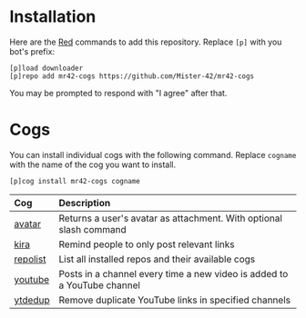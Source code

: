 # Installation
Here are the [Red](https://github.com/Cog-Creators/Red-DiscordBot) commands to add this repository. Replace `[p]` with you bot's prefix:

```text
[p]load downloader
[p]repo add mr42-cogs https://github.com/Mister-42/mr42-cogs
```

You may be prompted to respond with "I agree" after that.

# Cogs
You can install individual cogs with the following command. Replace `cogname` with the name of the cog you want to install.

```text
[p]cog install mr42-cogs cogname
```

| Cog                   | Description |
| :-------------------- | :---------- |
| [avatar](avatar/)     | Returns a user's avatar as attachment. With optional slash command |
| [kira](kira/)         | Remind people to only post relevant links |
| [repolist](repolist/) | List all installed repos and their available cogs |
| [youtube](youtube/)   | Posts in a channel every time a new video is added to a YouTube channel |
| [ytdedup](ytdedup/)   | Remove duplicate YouTube links in specified channels |
